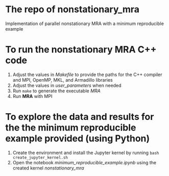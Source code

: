 # The repo of nonstationary_mra
Implementation of parallel nonstationary MRA with a minimum reproducible example

# To run the nonstationary MRA C++ code
1. Adjust the values in *Makefile* to provide the paths for the C++ compiler and MPI, OpenMP, MKL, and Armadillo libraries
2. Adjust the values in *user_parameters* when needed
3. Run `make` to generate the executable *MRA*
4. Run **MRA** with MPI

# To explore the data and results for the the minimum reproducible example provided (using Python)
1. Create the environment and install the Jupyter kernel by running `bash create_jupyter_kernel.sh`
2. Open the notebook *minimum_reproducible_example.ipynb* using the created kernel *nonstationary_mra*